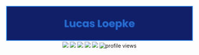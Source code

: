 <div align="center">
  <img max-width="800" src="banner1.png"/>
</div>

<div align="center">
  <a href="https://www.linkedin.com/in/lucasloepke/" target="_blank"><img src="https://img.shields.io/badge/lucasloepke-blue?logo=linkedin&logoColor=white"></a>
  <a href="https://lucasloepke.github.io/" target="_blank"><img src="https://img.shields.io/badge/Website-darkpink?logo=github&logoColor=white"></a>
  <a href=""><img src="https://img.shields.io/badge/Java-red?logo=openjdk&logoColor=white"></a>
  <!-- <a href=""><img src="https://img.shields.io/badge/Python-darkgreen?logo=python&logoColor=white"></a> -->
  <a href=""><img src="https://img.shields.io/badge/HTML5-orange?logo=html5&logoColor=white"></a>
  <a href=""><img src="https://img.shields.io/badge/CSS-lightblue?logo=css3&logoColor=white"></a>
  <img src="https://komarev.com/ghpvc/?username=lucasloepke&style=flat-square&color=yellow" alt="profile views"/>

</div>
